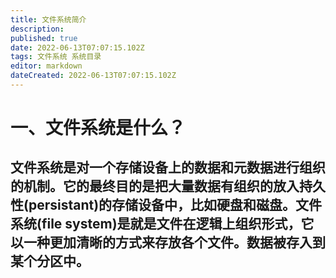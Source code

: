 ```yaml
---
title: 文件系统简介
description: 
published: true
date: 2022-06-13T07:07:15.102Z
tags: 文件系统 系统目录
editor: markdown
dateCreated: 2022-06-13T07:07:15.102Z
---
```


# 一、文件系统是什么？

## 文件系统是对一个存储设备上的数据和元数据进行组织的机制。它的最终目的是把大量数据有组织的放入持久性(persistant)的存储设备中，比如硬盘和磁盘。文件系统(file system)是就是文件在逻辑上组织形式，它以一种更加清晰的方式来存放各个文件。数据被存入到某个分区中。
